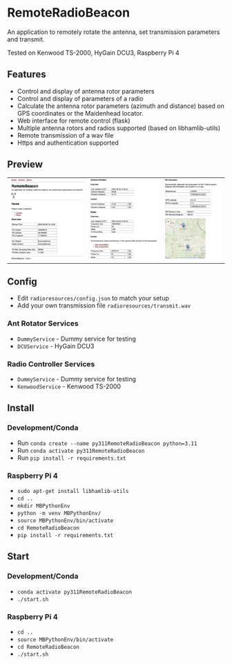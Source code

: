 # RemoteRadioBeacon

An application to remotely rotate the antenna, set transmission parameters and transmit.

Tested on Kenwood TS-2000, HyGain DCU3, Raspberry Pi 4

## Features

- Control and display of antenna rotor parameters
- Control and display of parameters of a radio
- Calculate the antenna rotor parameters (azimuth and distance) based on GPS coordinates or the Maidenhead locator.
- Web interface for remote control (flask)
- Multiple antenna rotors and radios supported (based on libhamlib-utils)
- Remote transmission of a wav file
- Https and authentication supported

## Preview

<table>
    <tr>
        <td><img src="images/prev1.png" style="max-height:300px"></td>
        <td><img src="images/prev2.png" style="max-height:300px"></td>
        <td><img src="images/prev3.png" style="max-height:300px"></td>
    </tr>
</table>

## Config

- Edit `radioresources/config.json` to match your setup
- Add your own transmission file `radioresources/transmit.wav`

### Ant Rotator Services

- `DummyService` - Dummy service for testing
- `DCUService` - HyGain DCU3

### Radio Controller Services

- `DummyService` - Dummy service for testing
- `KenwoodService` - Kenwood TS-2000

## Install

### Development/Conda

- Run `conda create --name py311RemoteRadioBeacon python=3.11`
- Run `conda activate py311RemoteRadioBeacon`
- Run `pip install -r requirements.txt`

### Raspberry Pi 4

- `sudo apt-get install libhamlib-utils`
- `cd ..`
- `mkdir MBPythonEnv`
- `python -m venv MBPythonEnv/`
- `source MBPythonEnv/bin/activate`
- `cd RemoteRadioBeacon`
- `pip install -r requirements.txt`

## Start

### Development/Conda

- `conda activate py311RemoteRadioBeacon`
- `./start.sh`

### Raspberry Pi 4

- `cd ..`
- `source MBPythonEnv/bin/activate`
- `cd RemoteRadioBeacon`
- `./start.sh`